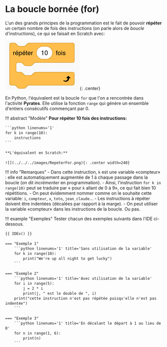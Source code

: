 # La boucle bornée (for)


L'un des grands principes de la programmation est le fait de pouvoir **répéter** un certain nombre de fois des instructions (on parle alors de *boucle* d'instructions), ce qui se faisait en Scratch avec:

![](../../../images/RepeterForVide.png){: .center} 

En Python, l'équivalent est la boucle `for` que l'on a rencontrée dans l'activité **Pyrates**. Elle utilise la fonction `range` qui génère un ensemble d'entiers consécutifs commençant par 0.



!!! abstract "Modèle"
    **Pour répéter 10 fois des instructions:**

    ```python linenums='1'
    for k in range(10):
        instructions
    ```
    
    **L'équivalent en Scratch:**

    ![](../../../images/RepeterFor.png){: .center width=240} 

!!! info "Remarques"
    - Dans cette instruction, `k` est une variable «compteur» : elle est automatiquement augmentée de 1 à chaque passage dans la boucle (on dit *incrémenter* en programmation).
    - Ainsi, l'instruction `for k in range(10)` peut se traduire par « pour `k` allant de 0 à 9», ce qui fait bien 10 répétitions.
    - On peut évidemment nommer comme on le souhaite cette variable: `i`, `compteur`, `x`, `toto`, `jean_claude`...
    - Les instructions à répéter doivent être indentées (décalées par rapport à la marge).
    - On peut utiliser la variable «compteur» dans les instructions de la boucle. Ou pas.

!!! example "Exemples"
    Tester chacun des exemples suivants dans l'IDE ci-dessous.

    {{ IDEv() }}
    
    === "Exemple 1"
        ```python linenums='1' title='Sans utilisation de la variable'
        for k in range(10):
            print("We're up all night to get lucky")
        ```
        
    === "Exemple 2"
        ```python linenums='1' title='Avec utilisation de la variable'
        for i in range(5):
            j = 2 * i
            print(j, " est le double de ", i)
        print("cette instruction n'est pas répétée puisqu'elle n'est pas indentée")
        ```
    
    === "Exemple 3"
        ```python linenums='1' title='En décalant le départ à 1 au lieu de 0'
        for n in range(1, 6):
            print(n)
        ```